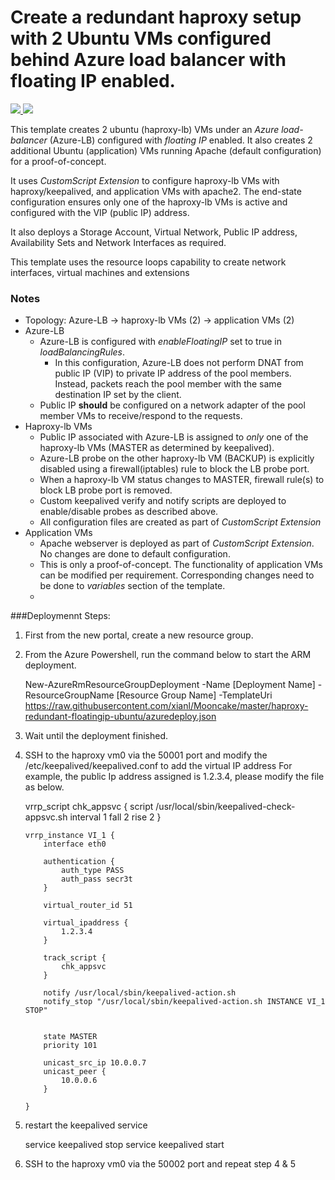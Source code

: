 # Create a redundant haproxy setup with 2 Ubuntu VMs configured behind Azure load balancer with floating IP enabled.

<a href="https://portal.azure.cn/#create/Microsoft.Template/uri/https%3A%2F%2Fraw.githubusercontent.com%2Fxianl%2Mooncake%2Fmaster%2Fhaproxy-redundant-floatingip-ubuntu%2Fazuredeploy.json" target="_blank">
    <img src="http://azuredeploy.net/deploybutton.png"/>
</a>
<a href="http://armviz.io/#/?load=https%3A%2F%2Fraw.githubusercontent.com%2Fxianl%2FMooncake%2Fmaster%2Fhaproxy-redundant-floatingip-ubuntu%2Fazuredeploy.json" target="_blank">
    <img src="http://armviz.io/visualizebutton.png"/>
</a>

This template creates 2 ubuntu (haproxy-lb) VMs under an *Azure load-balancer* (Azure-LB) configured with *floating IP* enabled. It also creates 2 additional Ubuntu (application) VMs running Apache (default configuration) for a proof-of-concept.

It uses *CustomScript Extension* to configure haproxy-lb VMs with haproxy/keepalived, and application VMs with apache2. The end-state configuration ensures only one of the haproxy-lb VMs is active and configured with the VIP (public IP) address.

It also deploys a Storage Account, Virtual Network, Public IP address, Availability Sets and Network Interfaces as required.

This template uses the resource loops capability to create network interfaces, virtual machines and extensions

### Notes
* Topology: Azure-LB -> haproxy-lb VMs (2) -> application VMs (2)
* Azure-LB
  * Azure-LB is configured with *enableFloatingIP* set to true in *loadBalancingRules*.
    * In this configuration, Azure-LB does not perform DNAT from public IP (VIP) to private IP address of the pool members. Instead, packets reach the pool member with the same destination IP set by the client.
  * Public IP **should** be configured on a network adapter of the pool member VMs to receive/respond to the requests.
* Haproxy-lb VMs
  * Public IP associated with Azure-LB is assigned to *only* one of the haproxy-lb VMs (MASTER as determined by keepalived).
  * Azure-LB probe on the other haproxy-lb VM (BACKUP) is explicitly disabled using a firewall(iptables) rule to block the LB probe port.
  * When a haproxy-lb VM status changes to MASTER, firewall rule(s) to block LB probe port is removed.
  * Custom keepalived verify and notify scripts are deployed to enable/disable probes as described above.
  * All configuration files are created as part of *CustomScript Extension*
* Application VMs
  * Apache webserver is deployed as part of *CustomScript Extension*. No changes are done to default configuration.
  * This is only a proof-of-concept. The functionality of application VMs can be modified per requirement. Corresponding changes need to be done to *variables* section of the template.
  * 
  

###Deploymennt Steps:

1.  First from the new portal, create a new resource group.
2.  From the Azure Powershell, run the command below to start the ARM deployment.

    New-AzureRmResourceGroupDeployment -Name [Deployment Name] -ResourceGroupName [Resource Group Name] -TemplateUri https://raw.githubusercontent.com/xianl/Mooncake/master/haproxy-redundant-floatingip-ubuntu/azuredeploy.json

3.  Wait until the deployment finished.
4.  SSH to the haproxy vm0 via the 50001 port and modify the /etc/keepalived/keepalived.conf to add the virtual IP address
    For example, the public Ip address assigned is 1.2.3.4, please modify the file as below.

    vrrp_script chk_appsvc {
            script /usr/local/sbin/keepalived-check-appsvc.sh
            interval 1
            fall 2
            rise 2
        }
        
        vrrp_instance VI_1 {
            interface eth0 
        
            authentication {
                auth_type PASS
                auth_pass secr3t
            }
        
            virtual_router_id 51
        
            virtual_ipaddress {
                1.2.3.4
            }
        
            track_script {
                chk_appsvc
            }
        
            notify /usr/local/sbin/keepalived-action.sh
            notify_stop "/usr/local/sbin/keepalived-action.sh INSTANCE VI_1 STOP"
        
        
            state MASTER
            priority 101
        
            unicast_src_ip 10.0.0.7
            unicast_peer {
                10.0.0.6
            }
        
        }

5.  restart the keepalived service 
    
    service keepalived stop
    service keepalived start

6.  SSH to the haproxy vm0 via the 50002 port and repeat step 4 & 5
